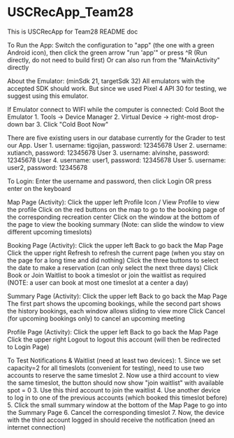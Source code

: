 # USCRecApp_Team28
This is USCRecApp for Team28 README doc

To Run the App: 
    Switch the configuration to "app" (the one with a green Android icon), then click the green arrow "run 'app'" or press ^R
    (Run directly, do not need to build first)
    Or can also run from the "MainActivity" directly

About the Emulator: (minSdk 21, targetSdk 32)
    All emulators with the accepted SDK should work.
    But since we used Pixel 4 API 30 for testing, we suggest using this emulator.

If Emulator connect to WIFI while the computer is connected: Cold Boot the Emulator
    1. Tools -> Device Manager
    2. Virtual Device -> right-most drop-down bar
    3. Click "Cold Boot Now"

There are five existing users in our database currently for the Grader to test our App.
    User 1. username: tigojian, password: 12345678
    User 2. username: xutianch, password: 12345678
    User 3. username: alvinshe, password: 12345678
    User 4. username: user1, password: 12345678
    User 5. username: user2, password: 12345678

To Login:
    Enter the username and password, then click Login OR press enter on the keyboard

Map Page (Activity):
    Click the upper left Profile Icon / View Profile to view the profile
    Click on the red buttons on the map to go to the booking page of the corresponding recreation center
    Click on the window at the bottom of the page to view the booking summary (Note: can slide the window to view different upcoming timeslots)

Booking Page (Activity):
    Click the upper left Back to go back the Map Page
    Click the upper right Refresh to refresh the current page (when you stay on the page for a long time and did nothing)
    Click the three buttons to select the date to make a reservation (can only select the next three days)
    Click Book or Join Waitlist to book a timeslot or join the waitlist as required (NOTE: a user can book at most one timeslot at a center a day)

Summary Page (Activity):
    Click the upper left Back to go back the Map Page
    The first part shows the upcoming bookings, while the second part shows the history bookings, each window allows sliding to view more
    Click Cancel (for upcoming bookings only) to cancel an upcoming meeting

Profile Page (Activity):
    Click the upper left Back to go back the Map Page
    Click the upper right Logout to logout this account (will then be redirected to Login Page)

To Test Notifications & Waitlist (need at least two devices):
    1. Since we set capacity=2 for all timeslots (convenient for testing), need to use two accounts to reserve the same timeslot
    2. Now use a third account to view the same timeslot, the button should now show "join waitlist" with available spot = 0
    3. Use this third account to join the waitlist
    4. Use another device to log in to one of the previous accounts (which booked this timeslot before)
    5. Click the small summary window at the bottom of the Map Page to go into the Summary Page
    6. Cancel the corresponding timeslot
    7. Now, the device with the third account logged in should receive the notification (need an internet connection)
